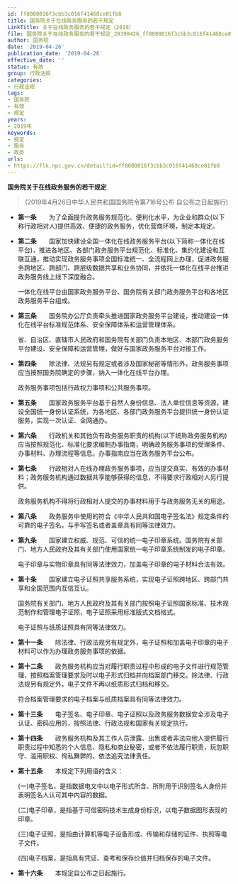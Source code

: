 ```yaml
---
id: ff8080816f3cbb3c016f41468ce81fb8
title: 国务院关于在线政务服务的若干规定
LinkTitle: 关于在线政务服务的若干规定（2019）
file: 国务院关于在线政务服务的若干规定_20190426_ff8080816f3cbb3c016f41468ce81fb8.docx
author: 国务院
date: '2019-04-26'
publication_date: '2019-04-26'
effective_date: ''
status: 有效
group: 行政法规
categories:
- 行政法规
tags:
- 国务院
- 有效
- 规定
years:
- 2019年
keywords:
- 规定
- 服务
- 政务
urls:
- https://flk.npc.gov.cn/detail?id=ff8080816f3cbb3c016f41468ce81fb8
---
```


**国务院关于在线政务服务的若干规定**

> (2019年4月26日中华人民共和国国务院令第716号公布 自公布之日起施行)

- **第一条**　　为了全面提升政务服务规范化、便利化水平，为企业和群众(以下称行政相对人)提供高效、便捷的政务服务，优化营商环境，制定本规定。

- **第二条**　　国家加快建设全国一体化在线政务服务平台(以下简称一体化在线平台)，推进各地区、各部门政务服务平台规范化、标准化、集约化建设和互联互通，推动实现政务服务事项全国标准统一、全流程网上办理，促进政务服务跨地区、跨部门、跨层级数据共享和业务协同，并依托一体化在线平台推进政务服务线上线下深度融合。

  一体化在线平台由国家政务服务平台、国务院有关部门政务服务平台和各地区政务服务平台组成。

- **第三条**　　国务院办公厅负责牵头推进国家政务服务平台建设，推动建设一体化在线平台标准规范体系、安全保障体系和运营管理体系。

  省、自治区、直辖市人民政府和国务院有关部门负责本地区、本部门政务服务平台建设、安全保障和运营管理，做好与国家政务服务平台对接工作。

- **第四条**　　除法律、法规另有规定或者涉及国家秘密等情形外，政务服务事项应当按照国务院确定的步骤，纳入一体化在线平台办理。

  政务服务事项包括行政权力事项和公共服务事项。

- **第五条**　　国家政务服务平台基于自然人身份信息、法人单位信息等资源，建设全国统一身份认证系统，为各地区、各部门政务服务平台提供统一身份认证服务，实现一次认证、全网通办。

- **第六条**　　行政机关和其他负有政务服务职责的机构(以下统称政务服务机构)应当按照规范化、标准化要求编制办事指南，明确政务服务事项的受理条件、办事材料、办理流程等信息。办事指南应当在政务服务平台公布。

- **第七条**　　行政相对人在线办理政务服务事项，应当提交真实、有效的办事材料；政务服务机构通过数据共享能够获得的信息，不得要求行政相对人另行提供。

  政务服务机构不得将行政相对人提交的办事材料用于与政务服务无关的用途。

- **第八条**　　政务服务中使用的符合《中华人民共和国电子签名法》规定条件的可靠的电子签名，与手写签名或者盖章具有同等法律效力。

- **第九条**　　国家建立权威、规范、可信的统一电子印章系统。国务院有关部门、地方人民政府及其有关部门使用国家统一电子印章系统制发的电子印章。

  电子印章与实物印章具有同等法律效力，加盖电子印章的电子材料合法有效。

- **第十条**　　国家建立电子证照共享服务系统，实现电子证照跨地区、跨部门共享和全国范围内互信互认。

  国务院有关部门、地方人民政府及其有关部门按照电子证照国家标准、技术规范制作和管理电子证照，电子证照采用标准版式文档格式。

  电子证照与纸质证照具有同等法律效力。

- **第十一条**　　除法律、行政法规另有规定外，电子证照和加盖电子印章的电子材料可以作为办理政务服务事项的依据。

- **第十二条**　　政务服务机构应当对履行职责过程中形成的电子文件进行规范管理，按照档案管理要求及时以电子形式归档并向档案部门移交。除法律、行政法规另有规定外，电子文件不再以纸质形式归档和移交。

  符合档案管理要求的电子档案与纸质档案具有同等法律效力。

- **第十三条**　　电子签名、电子印章、电子证照以及政务服务数据安全涉及电子认证、密码应用的，按照法律、行政法规和国家有关规定执行。

- **第十四条**　　政务服务机构及其工作人员泄露、出售或者非法向他人提供履行职责过程中知悉的个人信息、隐私和商业秘密，或者不依法履行职责，玩忽职守、滥用职权、徇私舞弊的，依法追究法律责任。

- **第十五条**　　本规定下列用语的含义：

  (一)电子签名，是指数据电文中以电子形式所含、所附用于识别签名人身份并表明签名人认可其中内容的数据。

  (二)电子印章，是指基于可信密码技术生成身份标识，以电子数据图形表现的印章。

  (三)电子证照，是指由计算机等电子设备形成、传输和存储的证件、执照等电子文件。

  (四)电子档案，是指具有凭证、查考和保存价值并归档保存的电子文件。

- **第十六条**　　本规定自公布之日起施行。
